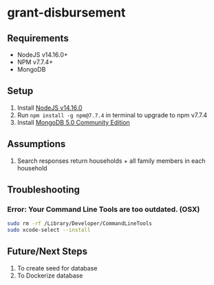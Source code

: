 # grant-disbursement

## Requirements

- NodeJS v14.16.0+
- NPM v7.7.4+
- MongoDB

## Setup

1. Install [NodeJS v14.16.0](https://nodejs.org/ko/blog/release/v14.16.0/)
2. Run `npm install -g npm@7.7.4` in terminal to upgrade to npm v7.7.4
3. Install [MongoDB 5.0 Community Edition](https://docs.mongodb.com/manual/administration/install-community/)

## Assumptions

1. Search responses return households + all family members in each household

## Troubleshooting

### Error: Your Command Line Tools are too outdated. (OSX)

```sh
sudo rm -rf /Library/Developer/CommandLineTools
sudo xcode-select --install
```

## Future/Next Steps

1. To create seed for database
1. To Dockerize database
